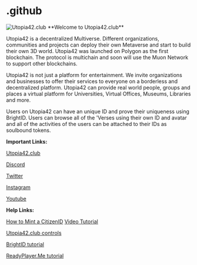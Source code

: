# .github
<img src="https://pbs.twimg.com/profile_banners/1336367571952676872/1668099174/1500x500" alt="Utopia42.club" title="Welcome" style="display: inline-block; margin: 0 auto; max-width: 500px">
**Welcome to Utopia42.club**

Utopia42 is a decentralized Multiverse. Different organizations, communities and projects can deploy their own Metaverse and start to build their own 3D world. Utopia42 was launched on Polygon as the first blockchain. The protocol is multichain and soon will use the Muon Network to support other blockchains.

Utopia42 is not just a platform for entertainment. We invite organizations and businesses to offer their services to everyone on a borderless and decentralized platform. Utopia42 can provide real world people, groups and places a virtual platform for Universities, Virtual Offices, Museums, Libraries and more.

Users on Utopia42 can have an unique ID and prove their uniqueness using BrightID. Users can browse all of the 'Verses using their own ID and avatar and all of the activities of the users can be attached to their IDs as soulbound tokens.

**Important Links:**

[Utopia42.club](https://utopia42.club/)

[Discord](https://discord.gg/TphaKUZzHx)

[Twitter](https://twitter.com/utopia42c)

[Instagram](https://www.instagram.com/utopia42.club)

[Youtube](https://www.youtube.com/@utopia42club)

**Help Links:**

[How to Mint a CitizenID](https://utopia42club.gitbook.io/docs/how-to-mint-utopia42-citizenid) [Video Tutorial](https://www.youtube.com/watch?v=2W7NknTIufI)

[Utopia42.club controls](https://utopia42club.gitbook.io/docs/utopia42-controls)

[BrightID tutorial](https://brightid.gitbook.io/brightid/)

[ReadyPlayer.Me tutorial](https://support.readyplayer.me/hc/en-us/articles/360020887418-How-to-create-a-3D-avatar-with-Ready-Player-Me-)
